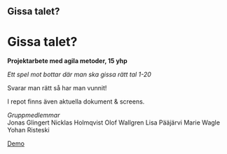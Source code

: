 ## Gissa talet?

# Gissa talet?

**Projektarbete med agila metoder, 15 yhp**

*Ett spel mot bottar där man ska gissa rätt tal 1-20*

Svarar man rätt så har man vunnit!

I repot finns även aktuella dokument & screens.

*Gruppmedlemmar*  
Jonas Glingert
Nicklas Holmqvist
Olof Wallgren
Lisa Pääjärvi
Marie Wagle
Yohan Risteski

[Demo](https://nicklas-holmqvist.github.io/scrum-quiz/)